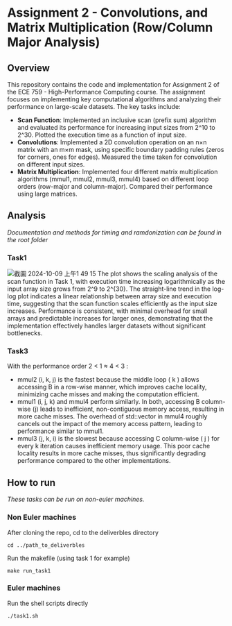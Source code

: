 # Assignment 2 - Convolutions, and Matrix Multiplication (Row/Column Major Analysis)
## Overview
This repository contains the code and implementation for Assignment 2 of the ECE 759 - High-Performance Computing course. The assignment focuses on implementing key computational algorithms and analyzing their performance on large-scale datasets. The key tasks include:

- **Scan Function**: Implemented an inclusive scan (prefix sum) algorithm and evaluated its performance for increasing input sizes from 2^10 to 2^30. Plotted the execution time as a function of input size.
- **Convolutions**: Implemented a 2D convolution operation on an n×n matrix with an m×m mask, using specific boundary padding rules (zeros for corners, ones for edges). Measured the time taken for convolution on different input sizes.
- **Matrix Multiplication**: Implemented four different matrix multiplication algorithms (mmul1, mmul2, mmul3, mmul4) based on different loop orders (row-major and column-major). Compared their performance using large matrices.

## Analysis
*Documentation and methods for timing and ramdonization can be found in the root folder* 
### Task1
![截圖 2024-10-09 上午1 49 15](https://github.com/user-attachments/assets/a3b4947b-48ff-4c74-b8ae-c127bbc2d0ed)
The plot shows the scaling analysis of the scan function in Task 1, with execution time increasing logarithmically as the input array size grows from 2^9 to 2^{30}. The straight-line trend in the log-log plot indicates a linear relationship between array size and execution time, suggesting that the scan function scales efficiently as the input size increases. Performance is consistent, with minimal overhead for small arrays and predictable increases for larger ones, demonstrating that the implementation effectively handles larger datasets without significant bottlenecks.

### Task3
With the performance order 2 < 1 ≈ 4 < 3 :
- mmul2 (i, k, j) is the fastest because the middle loop ( k ) allows accessing B in a row-wise manner, which improves cache locality, minimizing cache misses and making the computation efficient.
- mmul1 (i, j, k) and mmul4 perform similarly. In both, accessing B column-wise (j) leads to inefficient, non-contiguous memory access, resulting in more cache misses. The overhead of std::vector in mmul4 roughly cancels out the impact of the memory access pattern, leading to performance similar to mmul1.
- mmul3 (j, k, i) is the slowest because accessing C column-wise ( j ) for every k iteration causes inefficient memory usage. This poor cache locality results in more cache misses, thus significantly degrading performance compared to the other implementations.

## How to run
*These tasks can be run on non-euler machines.*
### Non Euler machines
After cloning the repo, cd to the deliverbles directory

`cd ../path_to_deliverbles`

Run the makefile (using task 1 for example)  

`make run_task1`
### Euler machines
Run the shell scripts directly    

`./task1.sh`
